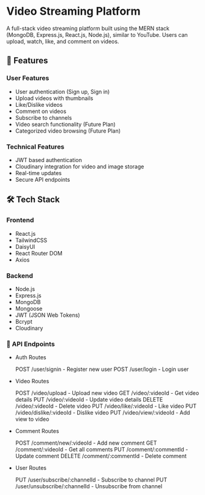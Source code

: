 # Video Streaming Platform

A full-stack video streaming platform built using the MERN stack (MongoDB, Express.js, React.js, Node.js), similar to YouTube. Users can upload, watch, like, and comment on videos.

## 🚀 Features

### User Features
- User authentication (Sign up, Sign in)
- Upload videos with thumbnails
- Like/Dislike videos
- Comment on videos
- Subscribe to channels
- Video search functionality (Future Plan)
- Categorized video browsing (Future Plan)

### Technical Features
- JWT based authentication
- Cloudinary integration for video and image storage
- Real-time updates
- Secure API endpoints

## 🛠️ Tech Stack

### Frontend
- React.js
- TailwindCSS
- DaisyUI
- React Router DOM
- Axios

### Backend
- Node.js
- Express.js
- MongoDB
- Mongoose
- JWT (JSON Web Tokens)
- Bcrypt
- Cloudinary

### 📝 API Endpoints
- Auth Routes

    POST /user/signin - Register new user
    POST /user/login - Login user

- Video Routes

    POST /video/upload - Upload new video
    GET /video/:videoId - Get video details
    PUT /video/:videoId - Update video details
    DELETE /video/:videoId - Delete video
    PUT /video/like/:videoId - Like video
    PUT /video/dislike/:videoId - Dislike video
    PUT /video/view/:videoId - Add view to video

- Comment Routes

    POST /comment/new/:videoId - Add new comment
    GET /comment/:videoId - Get all comments
    PUT /comment/:commentId - Update comment
    DELETE /comment/:commentId - Delete comment

- User Routes

    PUT /user/subscribe/:channelId - Subscribe to channel
    PUT /user/unsubscribe/:channelId - Unsubscribe from channel
